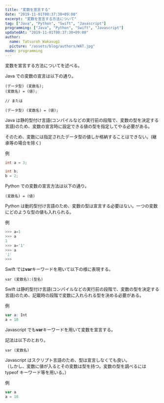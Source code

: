 ```yaml
---
title: "変数を宣言する"
date: "2019-11-01T00:37:30+09:00"
excerpt: "変数を宣言する方法について"
tag: ["Java", "Python", "Swift", "Javascript"]
programming: ["Java", "Python", "Swift", "Javascript"]
updatedAt: "2019-11-01T00:37:30+09:00"
author:
  name: Tatsuroh Wakasugi
  picture: "/assets/blog/authors/WAT.jpg"
mode: programming
---
```


変数を宣言する方法についてを述べる。

<div class="note_content_by_programming_language" id="note_content_Java">

Java での変数の宣言は以下の通り。

```
(データ型) (変数名);
(変数名) = (値);

// または

(データ型) (変数名) = (値);
```

Java は静的型付け言語(コンパイルなどの実行前の段階で、変数の型を決定する言語)のため、変数の宣言時に設定できる値の型を指定してやる必要がある。

そのため、変数には指定されたデータ型の値しか格納することはできない。(継承等の場合を除く)

例

```java
int a = 3;

int b;
b = 2;
```

</div>
<div class="note_content_by_programming_language" id="note_content_Python">

Python での変数の宣言方法は以下の通り。

```
(変数名) = (値)
```

Python は動的型付け言語のため、変数の型は宣言する必要はない。一つの変数にどのような型の値も入れられる。

例

```python
>>> a=1
>>> a
1
>>> a='1'
>>> a
'1'
>>>
```

</div>
<div class="note_content_by_programming_language" id="note_content_Swift">

Swift では**var**キーワードを用いて以下の様に表現する。

```
var (変数名):(型名)
```

Swift は静的型付け言語(コンパイルなどの実行前の段階で、変数の型を決定する言語)のため、記載時の段階で変数に入れられる型を決める必要がある。

例

```swift
var a: Int
a = 10
```

</div>
<div class="note_content_by_programming_language" id="note_content_Javascript">

Javascript でも**var**キーワードを用いて変数を宣言する。

記法は以下のとおり。

```
var (変数名)
```

Javascript はスクリプト言語のため、型は宣言しなくても良い。<br>
（しかし、変数に値が入るとその変数は型を持つ。変数の型を調べるには typeof キーワード等を用いる。）

例

```Javascript
var a
a = 10
```

</div>

